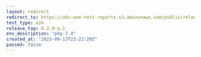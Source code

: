 ```yaml
---
layout: redirect
redirect_to: https://a8c-woo-test-reports.s3.amazonaws.com/public/release/8.2.0-a.1/php-7.4/e2e/index.html
test_type: e2e
release_tag: 8.2.0-a.1
env_description: "php-7.4"
created_at: "2023-09-13T23:22:20Z"
passed: false
---
```

